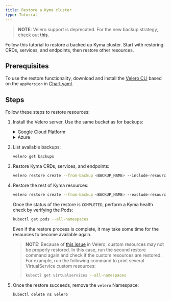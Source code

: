 ```yaml
---
title: Restore a Kyma cluster
type: Tutorial
---
```


>**NOTE**: Velero support is deprecated. For the new backup strategy, check out [this](/components/backup/#new-backup-strategy).

Follow this tutorial to restore a backed up Kyma cluster. Start with restoring CRDs, services, and endpoints, then restore other resources.

## Prerequisites

To use the restore functionality, download and install the [Velero CLI](https://github.com/heptio/velero/releases/tag/v1.2.0) based on the `appVersion` in [Chart.yaml](https://github.com/kyma-project/kyma/tree/master/resources/backup/Chart.yaml).

## Steps

Follow these steps to restore resources:

1. Install the Velero server. Use the same bucket as for backups:

    <div tabs name="override-configuration">
      <details>
      <summary label="google-cloud-platform">
      Google Cloud Platform
      </summary>

      ```bash
      velero install \
          --provider gcp \
          --bucket {BUCKET} \
          --secret-file {CREDENTIALS_FILE} \
          --plugins velero/velero-plugin-for-gcp:v1.0.0,eu.gcr.io/kyma-project/backup-plugins:1ac01ae1 \
          --restore-only \
          --wait
      ```

      >**NOTE:** For details on configuring and installing Velero on GCP, see [this](https://github.com/vmware-tanzu/velero-plugin-for-gcp) repository.

      </details>
      <details>
      <summary label="azure">
      Azure
      </summary>

      ```bash
      velero install \
          --provider azure \
          --bucket {BUCKET} \
          --secret-file {CREDENTIALS_FILE} \
          --plugins velero/velero-plugin-for-microsoft-azure:v1.0.0,eu.gcr.io/kyma-project/backup-plugins:1ac01ae1 \
          --backup-location-config resourceGroup={AZURE_RESOURCE_GROUP},storageAccount={AZURE_STORAGE_ACCOUNT} \
          --snapshot-location-config apiTimeout={API_TIMEOUT},resourceGroup={AZURE_RESOURCE_GROUP} \
          --restore-only \
          --wait
      ```

      >**NOTE:** For details on configuring and installing Velero in Azure, see [this](https://github.com/vmware-tanzu/velero-plugin-for-microsoft-azure) repository.

      >**CAUTION:** If you are using AKS, set the **AZURE_RESOURCE_GROUP** to the name of the auto-generated resource group created when you provision your cluster on Azure since this resource group contains your cluster's virtual machines/disks.

      </details>
    </div>

2. List available backups:

    ```bash
    velero get backups
    ```

3. Restore Kyma CRDs, services, and endpoints:

    ```bash
    velero restore create --from-backup <BACKUP_NAME> --include-resources customresourcedefinitions.apiextensions.k8s.io,services,endpoints --wait
    ```

4. Restore the rest of Kyma resources:

    ```bash
    velero restore create --from-backup <BACKUP_NAME> --exclude-resources customresourcedefinitions.apiextensions.k8s.io,services,endpoints --restore-volumes --wait
    ```

    Once the status of the restore is `COMPLETED`, perform a Kyma health check by verifying the Pods:

    ```bash
    kubectl get pods --all-namespaces
    ```

    Even if the restore process is complete, it may take some time for the resources to become available again.

    > **NOTE:** Because of [this issue](https://github.com/vmware-tanzu/velero/issues/964) in Velero, custom resources may not be properly restored. In this case, run the second restore command again and check if the custom resources are restored. For example, run the following command to print several VirtualService custom resources:
    >```bash
    > kubectl get virtualservices --all-namespaces
    > ```

5. Once the restore succeeds, remove the `velero` Namespace:

    ```bash
    kubectl delete ns velero
    ```
